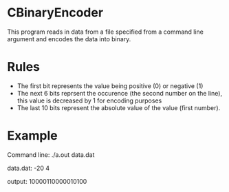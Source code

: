 # CBinaryEncoder
This program reads in data from a file specified from a command line argument and encodes the data into binary.

# Rules
* The first bit represents the value being positive (0) or negative (1)
* The next 6 bits reprsent the occurence (the second number on the line), this value is decreased by 1 for encoding purposes
* The last 10 bits represent the absolute value of the value (first number).

# Example
Command line: ./a.out data.dat

data.dat: -20 4

output: 10000110000010100
